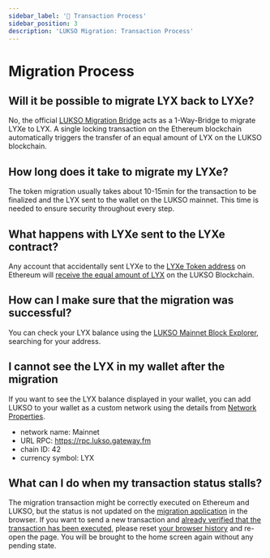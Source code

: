 ```yaml
---
sidebar_label: '🔄 Transaction Process'
sidebar_position: 3
description: 'LUKSO Migration: Transaction Process'
---
```


# Migration Process

## Will it be possible to migrate LYX back to LYXe?

No, the official [LUKSO Migration Bridge](https://migrate.lukso.network/) acts as a 1-Way-Bridge to migrate LYXe to LYX. A single locking transaction on the Ethereum blockchain automatically triggers the transfer of an equal amount of LYX on the LUKSO blockchain.

## How long does it take to migrate my LYXe?

The token migration usually takes about 10-15min for the transaction to be finalized and the LYX sent to the wallet on the LUKSO mainnet. This time is needed to ensure security throughout every step.

## What happens with LYXe sent to the LYXe contract?

Any account that accidentally sent LYXe to the [LYXe Token address](https://etherscan.io/token/0xA8b919680258d369114910511cc87595aec0be6D) on Ethereum will [receive the equal amount of LYX](https://medium.com/lukso/the-lyxe-migration-process-374053e5ddf5) on the LUKSO Blockchain.

## How can I make sure that the migration was successful?

You can check your LYX balance using the [LUKSO Mainnet Block Explorer](https://explorer.execution.testnet.lukso.network/), searching for your address.

## I cannot see the LYX in my wallet after the migration

If you want to see the LYX balance displayed in your wallet, you can add LUKSO to your wallet as a custom network using the details from [Network Properties](https://docs.lukso.tech/networks/mainnet/parameters).

- network name: Mainnet
- URL RPC: https://rpc.lukso.gateway.fm
- chain ID: 42
- currency symbol: LYX

## What can I do when my transaction status stalls?

The migration transaction might be correctly executed on Ethereum and LUKSO, but the status is not updated on the [migration application](https://migrate.lukso.network/) in the browser. If you want to send a new transaction and [already verified that the transaction has been executed](#how-can-i-see-my-transaction-and-lyx), please reset [your browser history](https://support.google.com/accounts/answer/32050?hl=en&co=GENIE.Platform%3DDesktop) and re-open the page. You will be brought to the home screen again without any pending state.
